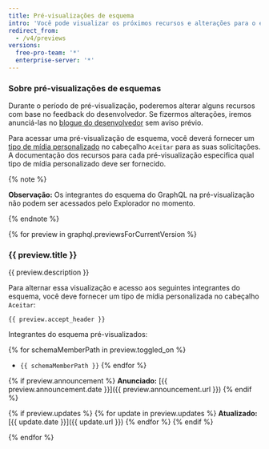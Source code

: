 ```yaml
---
title: Pré-visualizações de esquema
intro: 'Você pode visualizar os próximos recursos e alterações para o esquema do GraphQL do {{ site.data.variables.product.prodname_dotcom }} antes de eles serem adicionados à API do GraphQL de {{ site.data.variables.product.prodname_dotcom }}.'
redirect_from:
  - /v4/previews
versions:
  free-pro-team: '*'
  enterprise-server: '*'
---
```


### Sobre pré-visualizações de esquemas

Durante o período de pré-visualização, poderemos alterar alguns recursos com base no feedback do desenvolvedor. Se fizermos alterações, iremos anunciá-las no [blogue do desenvolvedor](https://developer.github.com/changes/) sem aviso prévio.

Para acessar uma pré-visualização de esquema, você deverá fornecer um [tipo de mídia personalizado](/v3/media) no cabeçalho `Aceitar` para as suas solicitações. A documentação dos recursos para cada pré-visualização especifica qual tipo de mídia personalizado deve ser fornecido.

{% note %}

**Observação:** Os integrantes do esquema do GraphQL na pré-visualização não podem ser acessados pelo Explorador no momento.

{% endnote %}

{% for preview in graphql.previewsForCurrentVersion %}
### {{ preview.title }}

{{ preview.description }}

Para alternar essa visualização e acesso aos seguintes integrantes do esquema, você deve fornecer um tipo de mídia personalizada no cabeçalho `Aceitar`:

```
{{ preview.accept_header }}
```

Integrantes do esquema pré-visualizados:

{% for schemaMemberPath in preview.toggled_on %}
- `{{ schemaMemberPath }}`
{% endfor %}

{% if preview.announcement %}
**Anunciado:** [{{ preview.announcement.date }}]({{ preview.announcement.url }})
{% endif %}

{% if preview.updates %}
{% for update in preview.updates %}
**Atualizado:** [{{ update.date }}]({{ update.url }})
{% endfor %}
{% endif %}

{% endfor %}
